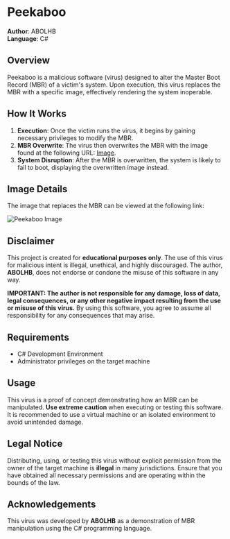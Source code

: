 # Peekaboo

**Author**: ABOLHB  
**Language**: C#

## Overview

Peekaboo is a malicious software (virus) designed to alter the Master Boot Record (MBR) of a victim's system. Upon execution, this virus replaces the MBR with a specific image, effectively rendering the system inoperable.

## How It Works

1. **Execution**: Once the victim runs the virus, it begins by gaining necessary privileges to modify the MBR.
2. **MBR Overwrite**: The virus then overwrites the MBR with the image found at the following URL: [Image](https://i.ibb.co/J7G8fnw/IMG-1588.webp).
3. **System Disruption**: After the MBR is overwritten, the system is likely to fail to boot, displaying the overwritten image instead.

## Image Details

The image that replaces the MBR can be viewed at the following link:

![Peekaboo Image](https://i.ibb.co/J7G8fnw/IMG-1588.webp)

## Disclaimer

This project is created for **educational purposes only**. The use of this virus for malicious intent is illegal, unethical, and highly discouraged. The author, **ABOLHB**, does not endorse or condone the misuse of this software in any way. 

**IMPORTANT: The author is not responsible for any damage, loss of data, legal consequences, or any other negative impact resulting from the use or misuse of this virus.** By using this software, you agree to assume all responsibility for any consequences that may arise.

## Requirements

- C# Development Environment
- Administrator privileges on the target machine

## Usage

This virus is a proof of concept demonstrating how an MBR can be manipulated. **Use extreme caution** when executing or testing this software. It is recommended to use a virtual machine or an isolated environment to avoid unintended damage.

## Legal Notice

Distributing, using, or testing this virus without explicit permission from the owner of the target machine is **illegal** in many jurisdictions. Ensure that you have obtained all necessary permissions and are operating within the bounds of the law.

## Acknowledgements

This virus was developed by **ABOLHB** as a demonstration of MBR manipulation using the C# programming language.
